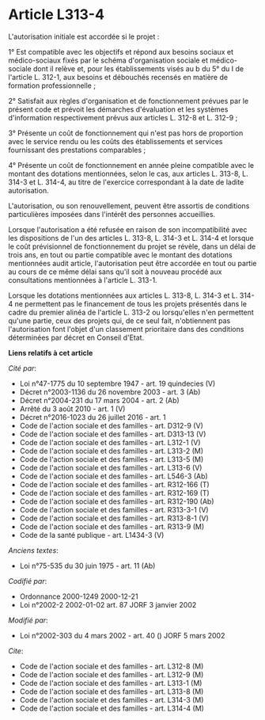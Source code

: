 # Article L313-4

L'autorisation initiale est accordée si le projet :

1° Est compatible avec les objectifs et répond aux besoins sociaux et médico-sociaux fixés par le schéma d'organisation
sociale et médico-sociale dont il relève et, pour les établissements visés au b du 5° du I de l'article L. 312-1, aux besoins
et débouchés recensés en matière de formation professionnelle ;

2° Satisfait aux règles d'organisation et de fonctionnement prévues par le présent code et prévoit les démarches d'évaluation
et les systèmes d'information respectivement prévus aux articles L. 312-8 et L. 312-9 ;

3° Présente un coût de fonctionnement qui n'est pas hors de proportion avec le service rendu ou les coûts des établissements
et services fournissant des prestations comparables ;

4° Présente un coût de fonctionnement en année pleine compatible avec le montant des dotations mentionnées, selon le cas, aux
articles L. 313-8, L. 314-3 et L. 314-4, au titre de l'exercice correspondant à la date de ladite autorisation.

L'autorisation, ou son renouvellement, peuvent être assortis de conditions particulières imposées dans l'intérêt des
personnes accueillies.

Lorsque l'autorisation a été refusée en raison de son incompatibilité avec les dispositions de l'un des articles L. 313-8, L.
314-3 et L. 314-4 et lorsque le coût prévisionnel de fonctionnement du projet se révèle, dans un délai de trois ans, en tout
ou partie compatible avec le montant des dotations mentionnées audit article, l'autorisation peut être accordée en tout ou
partie au cours de ce même délai sans qu'il soit à nouveau procédé aux consultations mentionnées à l'article L. 313-1.

Lorsque les dotations mentionnées aux articles L. 313-8, L. 314-3 et L. 314-4 ne permettent pas le financement de tous les
projets présentés dans le cadre du premier alinéa de l'article L. 313-2 ou lorsqu'elles n'en permettent qu'une partie, ceux
des projets qui, de ce seul fait, n'obtiennent pas l'autorisation font l'objet d'un classement prioritaire dans des
conditions déterminées par décret en Conseil d'Etat.

**Liens relatifs à cet article**

_Cité par_:

  - Loi n°47-1775 du 10 septembre 1947 - art. 19 quindecies (V)
  - Décret n°2003-1136 du 26 novembre 2003 - art. 3 (Ab)
  - Décret n°2004-231 du 17 mars 2004 - art. 2 (Ab)
  - Arrêté du 3 août 2010 - art. 1 (V)
  - Décret n°2016-1023 du 26 juillet 2016 - art. 1
  - Code de l'action sociale et des familles - art. D312-9 (V)
  - Code de l'action sociale et des familles - art. D313-13 (V)
  - Code de l'action sociale et des familles - art. L312-1 (V)
  - Code de l'action sociale et des familles - art. L313-2 (M)
  - Code de l'action sociale et des familles - art. L313-5 (M)
  - Code de l'action sociale et des familles - art. L313-6 (V)
  - Code de l'action sociale et des familles - art. L546-3 (Ab)
  - Code de l'action sociale et des familles - art. R312-166 (T)
  - Code de l'action sociale et des familles - art. R312-169 (T)
  - Code de l'action sociale et des familles - art. R312-190 (Ab)
  - Code de l'action sociale et des familles - art. R313-3-1 (V)
  - Code de l'action sociale et des familles - art. R313-8-1 (V)
  - Code de l'action sociale et des familles - art. R313-9 (M)
  - Code de la santé publique - art. L1434-3 (V)

_Anciens textes_:

  - Loi n°75-535 du 30 juin 1975 - art. 11 (Ab)

_Codifié par_:

  - Ordonnance 2000-1249 2000-12-21
  - Loi n°2002-2 2002-01-02 art. 87 JORF 3 janvier 2002

_Modifié par_:

  - Loi n°2002-303 du 4 mars 2002 - art. 40 () JORF 5 mars 2002

_Cite_:

  - Code de l'action sociale et des familles - art. L312-8 (M)
  - Code de l'action sociale et des familles - art. L312-9 (M)
  - Code de l'action sociale et des familles - art. L313-1 (M)
  - Code de l'action sociale et des familles - art. L313-8 (M)
  - Code de l'action sociale et des familles - art. L314-3 (M)
  - Code de l'action sociale et des familles - art. L314-4 (M)
